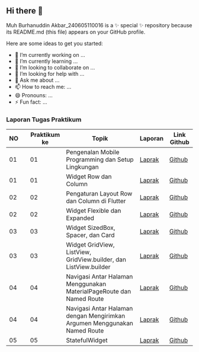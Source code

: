 ## Hi there 👋

Muh Burhanuddin Akbar_240605110016 is a ✨ special ✨ repository because its README.md (this file) appears on your GitHub profile.

Here are some ideas to get you started:

- 🔭 I’m currently working on ...
- 🌱 I’m currently learning ...
- 👯 I’m looking to collaborate on ...
- 🤔 I’m looking for help with ...
- 💬 Ask me about ...
- 📫 How to reach me: ...
- 😄 Pronouns: ...
- ⚡ Fun fact: ...
### Laporan Tugas Praktikum

| NO || Praktikum ke | Topik                                           | Laporan |      Link Github    |
|----|-----------|--------------|-------------------------------------------------|---------|---------------------|
| 01  |  | 01           | Pengenalan Mobile Programming dan Setup Lingkungan |  [Laprak](https://drive.google.com/file/d/1L-I_dVI0bwgi1NTX6eAIT7tsWFNrcqyV/view?usp=sharing)   |   [Github](https://github.com/muhburhanuddinakbar/ALLLaprak.git)    |  
| 01 | | 01 | Widget Row dan Column |  [Laprak](https://drive.google.com/file/d/1Q7uAJEcqPGon5bqD3EWw03zhbPrOp_LS/view?usp=sharing)   |   [Github](https://github.com/muhburhanuddinakbar/ALLLaprak.git)    |  
| 02 |  | 02 | Pengaturan Layout Row dan Column di Flutter |  [Laprak](https://drive.google.com/file/d/1acCEBIU-u3Hqvq-C07SiTtMWMxkGLDmC/view?usp=sharing)   |   [Github](https://github.com/muhburhanuddinakbar/ALLLaprak.git)    |  
| 02 |  | 02 | Widget Flexible dan Expanded |  [Laprak](https://drive.google.com/file/d/1IX2R5bzpqG-GwsJdhweXNSd1GBnZFFRO/view?usp=drive_link)   |   [Github](https://github.com/muhburhanuddinakbar/ALLLaprak.git)    |  
| 03 |  | 03 | Widget SizedBox, Spacer, dan Card |  [Laprak](https://drive.google.com/file/d/11bKjdCBvd-_WDpx1_2oPLlUqaYwvbdBB/view?usp=drive_link)   |   [Github](https://github.com/muhburhanuddinakbar/ALLLaprak.git)    |  
| 03 |  | 03 | Widget GridView, ListView, GridView.builder, dan ListView.builder |  [Laprak](https://drive.google.com/file/d/1pR4EKrFQkVhrFccwqm1OsSV4CZHtQtbG/view?usp=drive_link)   |   [Github]()    |  
| 04 |  | 04 | Navigasi Antar Halaman Menggunakan MaterialPageRoute dan Named Route |  [Laprak](https://drive.google.com/file/d/1JXzmEKdOy0vvHawD1xfUWxhj69O2Nl4w/view?usp=drive_link)   |   [Github](https://github.com/muhburhanuddinakbar/ALLLaprak.git)    |  
| 04 |  | 04 | Navigasi Antar Halaman dengan Mengirimkan Argumen Menggunakan Named Route |  [Laprak](https://drive.google.com/file/d/1TUTdckEDTep3yqsc0_JPSz6VTmTVCcsj/view?usp=drive_link)   |   [Github](https://github.com/muhburhanuddinakbar/ALLLaprak.git)    |  
| 05 |  | 05 | StatefulWidget |  [Laprak](https://drive.google.com/file/d/1UhNDrCqwdEDjIrlMZOBY0W0XsjpizCpj/view?usp=drive_link)   |   [Github](https://github.com/muhburhanuddinakbar/ALLLaprak.git)    |  


